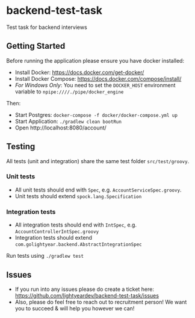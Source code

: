 # backend-test-task
Test task for backend interviews

## Getting Started

Before running the application please ensure you have docker installed:
* Install Docker: https://docs.docker.com/get-docker/
* Install Docker Compose: https://docs.docker.com/compose/install/
* *For Windows Only*: You need to set the `DOCKER_HOST` environment variable to `npipe:////./pipe/docker_engine`

Then:

* Start Postgres: `docker-compose -f docker/docker-compose.yml up`
* Start Application: `./gradlew clean bootRun`
* Open http://localhost:8080/account/

## Testing
All tests (unit and integration) share the same test folder `src/test/groovy`.

### Unit tests
* All unit tests should end with `Spec`, e.g. `AccountServiceSpec.groovy`.
* Unit tests should extend `spock.lang.Specification`

### Integration tests
* All integration tests should end with `IntSpec`, e.g. `AccountControllerIntSpec.groovy`
* Integration tests should extend `com.golightyear.backend.AbstractIntegrationSpec`

Run tests using `./gradlew test`

## Issues
* If you run into any issues please do create a ticket here: https://github.com/lightyeardev/backend-test-task/issues
* Also, please do feel free to reach out to recruitment person! We want you to succeed & will help you however we can!